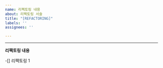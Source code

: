```yaml
---
name: 리펙토링 내용
about: 리팩토링 서술
title: "[REFACTORING]"
labels: ''
assignees: ''

---
```


---

**리팩토링 내용**

-[] 리팩토링 1
